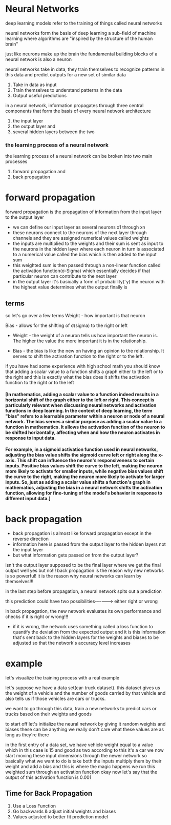 # Neural Networks

deep learning models refer to the training of things called neural networks

neural networks form the basis of deep learning a sub-field of machine learning where algorithms are "inspired by the structure of the human brain"

just like neurons make up the brain the fundamental building blocks of a neural network is also a neuron

neural networks take in data, they train themselves to recognize patterns in this data and predict outputs for a new set of similar data

1. Take in data as input
2. Train themselves to understand patterns in the data
3. Output useful predictions

in a neural network, information propagates through three central components that form the basis of every neural network architecture 
1. the input layer 
2. the output layer and 
3. several hidden layers between the two


### the learning process of a neural network

the learning process of a neural network can be broken into two main processes 
1. forward propagation and 
2. back propagation

# forward propagation

forward propagation is the propagation of information from the input layer to the output layer 

* we can define our input layer as several neurons x1 through xn 
* these neurons connect to the neurons of the next layer through channels and they are assigned numerical values called weights 
* the inputs are multiplied to the weights and their sum is sent as input to the neurons in the hidden layer where each neuron in turn is associated to a numerical value called the bias which is then added to the input sum
* this weighted sum is then passed through a non-linear function called the activation function(σ-Sigma) which essentially
decides if that particular neuron can contribute to the next layer 
* in the output layer it's basically a form of probability(ˆy) the neuron with the highest value determines what the output finally is

## terms
so let's go over a few terms
Weight - how important is that neuron

Bias - allows for the shifting of σ(sigma) to the right or left

* Weight - the weight of a neuron tells us how important the neuron is. The higher the value the more important it is in the relationship.

* Bias - the bias is like the new on having an opinion to the relationship. It serves to shift the activation function to the right or to the left.  

if you have had some experience with high school math you should know that adding a scalar value to a function shifts a graph either to the left or to the right and this is exactly what the bias does it shifts the activation function to the
right or to the left

#### [In mathematics, adding a scalar value to a function indeed results in a horizontal shift of the graph either to the left or right. This concept is particularly relevant when discussing neural networks and activation functions in deep learning. In the context of deep learning, the term "bias" refers to a learnable parameter within a neuron or node of a neural network. The bias serves a similar purpose as adding a scalar value to a function in mathematics. It allows the activation function of the neuron to be shifted horizontally, affecting when and how the neuron activates in response to input data.
#### For example, in a sigmoid activation function used in neural networks, adjusting the bias value shifts the sigmoid curve left or right along the x-axis. This shift can influence the neuron's responsiveness to certain inputs. Positive bias values shift the curve to the left, making the neuron more likely to activate for smaller inputs, while negative bias values shift the curve to the right, making the neuron more likely to activate for larger inputs. So, just as adding a scalar value shifts a function's graph in mathematics, adjusting the bias in a neural network shifts the activation function, allowing for fine-tuning of the model's behavior in response to different input data.] 


# back propagation

* back propagation is almost like forward propagation except in the reverse direction 
* information here is passed from the output layer to the hidden layers not the input layer
* but what information gets passed on from the output layer?

isn't the output layer supposed to be the final layer where we get the final output
well yes but no!!!
back propagation is the reason why new networks is so powerful!
it is the reason why neural networks can learn by themselves!!!

in the last step before propagation, a neural network spits out a prediction

this prediction could have two possibilities------> either right or wrong

in back propagation, the new network evaluates its own performance and checks if it is right or wrong!!!

* if it is wrong, the network uses something called a loss function to quantify the deviation from
the expected output and it is this information that's sent back to the hidden layers for the weights and biases to be adjusted so that the network's accuracy level increases 

# example
let's visualize the training process with a real example

let's suppose we have a data set(car-truck dataset). this dataset gives us the weight of a vehicle and the number of goods carried by that vehicle and also tells us if those vehicles are cars or trucks.

we want to go through this data, train a new networks to predict cars or trucks based on their weights and goods 

to start off let's initialize the neural network by giving it random weights and biases these can be anything we really
don't care what these values are as long as they're there

in the first entry of a data set, we have vehicle weight equal to a value which in this case is 15 and good as two
according to this it's a car we now start moving these input dimensions through the newer network so
basically what we want to do is take both the inputs multiply them by their weight and add a bias
and this is where the magic happens we run this weighted sum through an activation function okay now let's say that the output of this activation function is 0.001

## Time for Back Propagation
1. Use a Loss Function
2. Go backwards & adjust initial weights and biases
3. Values adjusted to better fit prediction model



